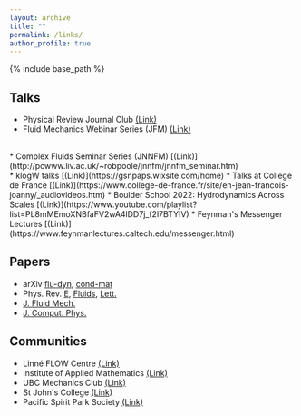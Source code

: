 ```yaml
---
layout: archive
title: ""
permalink: /links/
author_profile: true
---
```


{% include base_path %}

## Talks

* Physical Review Journal Club [(Link)](https://journals.aps.org/journal-club)
* Fluid Mechanics Webinar Series (JFM) [(Link)](https://cassyni.com/s/fmws/seminars)
<br />
* Complex Fluids Seminar Series (JNNFM) [(Link)](http://pcwww.liv.ac.uk/~robpoole/jnnfm/jnnfm_seminar.htm)
<br />
* klogW talks [(Link)](https://gsnpaps.wixsite.com/home)
* Talks at College de France [(Link)](https://www.college-de-france.fr/site/en-jean-francois-joanny/_audiovideos.htm)
* Boulder School 2022: Hydrodynamics Across Scales [(Link)](https://www.youtube.com/playlist?list=PL8mMEmoXNBfaFV2wA4lDD7j_f2l7BTYIV)
* Feynman's Messenger Lectures [(Link)](https://www.feynmanlectures.caltech.edu/messenger.html)


## Papers

* arXiv
[flu-dyn](https://arxiv.org/list/physics.flu-dyn/recent),
[cond-mat](https://arxiv.org/list/cond-mat.soft/recent)
* Phys. Rev.
[E](https://journals.aps.org/pre/),
[Fluids](https://journals.aps.org/prfluids/),
[Lett.](https://journals.aps.org/prl/)
* [J. Fluid Mech.](https://www.cambridge.org/core/journals/journal-of-fluid-mechanics)
* [J. Comput. Phys.](https://www.journals.elsevier.com/journal-of-computational-physics)


## Communities

* Linné FLOW Centre [(Link)](https://www.flow.kth.se/about-flow)
* Institute of Applied Mathematics [(Link)](https://www.iam.ubc.ca/)
* UBC Mechanics Club [(Link)](/vfc/)
* St John's College [(Link)](https://stjohns.ubc.ca/)
* Pacific Spirit Park Society [(Link)](http://pacificspiritparksociety.org/)

